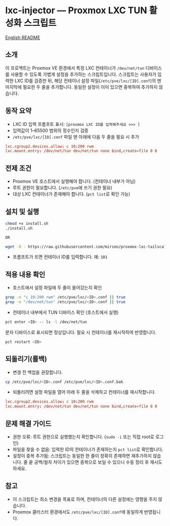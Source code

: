 # lxc-injector — Proxmox LXC TUN 활성화 스크립트

[English README](README.en.md)

## 소개
이 프로젝트는 Proxmox VE 환경에서 특정 LXC 컨테이너가 `/dev/net/tun` 디바이스를 사용할 수 있도록 가볍게 설정을 추가하는 스크립트입니다. 스크립트는 사용자가 입력한 LXC ID를 검증한 뒤, 해당 컨테이너 설정 파일(`/etc/pve/lxc/[ID].conf`)의 맨 마지막에 필요한 두 줄을 추가합니다. 동일한 설정이 이미 있으면 중복하여 추가하지 않습니다.

## 동작 요약
- LXC ID 입력 프롬프트 표시: `[proxmox LXC ID를 입력해주세요 >>> ]`
- 입력값이 1–65500 범위의 정수인지 검증
- `/etc/pve/lxc/[ID].conf` 파일 맨 아래에 다음 두 줄을 필요 시 추가

```conf
lxc.cgroup2.devices.allow: c 10:200 rwm
lxc.mount.entry: /dev/net/tun dev/net/tun none bind,create=file 0 0
```

## 전제 조건
- Proxmox VE 호스트에서 실행해야 합니다. (컨테이너 내부가 아님)
- 루트 권한이 필요합니다. (`/etc/pve`에 쓰기 권한 필요)
- 대상 LXC 컨테이너가 존재해야 합니다. (`pct list`로 확인 가능)

## 설치 및 실행
```bash
chmod +x install.sh
./install.sh

OR

wget -O - https://raw.githubusercontent.com/mirseo/proxmox-lxc-tailscale-injector/refs/heads/main/install.sh | sudo bash
```
- 프롬프트가 뜨면 컨테이너 ID를 입력합니다. 예: `101`

## 적용 내용 확인
- 호스트에서 설정 파일에 두 줄이 들어갔는지 확인
```bash
grep -n "c 10:200 rwm" /etc/pve/lxc/<ID>.conf || true
grep -n "/dev/net/tun" /etc/pve/lxc/<ID>.conf || true
```
- 컨테이너 내부에서 TUN 디바이스 확인 (호스트에서 실행)
```bash
pct enter <ID> -- ls -l /dev/net/tun
```
문자 디바이스로 표시되면 정상입니다. 필요 시 컨테이너를 재시작하여 반영합니다.
```bash
pct restart <ID>
```

## 되돌리기(롤백)
- 변경 전 백업을 권장합니다.
```bash
cp /etc/pve/lxc/<ID>.conf /etc/pve/lxc/<ID>.conf.bak
```
- 되돌리려면 설정 파일을 열어 아래 두 줄을 삭제하고 컨테이너를 재시작합니다.
```conf
lxc.cgroup2.devices.allow: c 10:200 rwm
lxc.mount.entry: /dev/net/tun dev/net/tun none bind,create=file 0 0
```

## 문제 해결 가이드
- 권한 오류: 루트 권한으로 실행했는지 확인합니다. (`sudo -i` 또는 직접 root로 로그인)
- 파일을 찾을 수 없음: 입력한 ID의 컨테이너가 존재하는지 `pct list`로 확인합니다.
- 설정이 중복 추가됨: 스크립트는 동일한 한 줄이 정확히 존재하면 재추가하지 않습니다. 줄 끝 공백/철자 차이가 있으면 중복으로 보일 수 있으니 수동 정리 후 재시도하세요.

## 참고
- 이 스크립트는 최소 변경을 목표로 하며, 컨테이너의 다른 설정에는 영향을 주지 않습니다.
- Proxmox 클러스터 환경에서도 `/etc/pve/lxc/[ID].conf`에 동일하게 반영됩니다.

